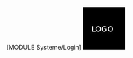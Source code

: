 <div class="Centre">
	[MODULE Systeme/Login]
	<a href="/" title="Revenir &agrave; la page d'accueil"><img src="/Skins/Gabarit2/Img/Logotest.jpg" alt="logo site" title="logo site" /></a>
	<div class="Clear"></div>
</div>